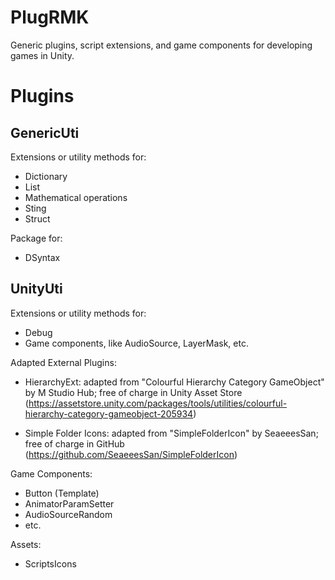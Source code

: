 # PlugRMK
Generic plugins, script extensions, and game components for developing games in Unity.

# Plugins
## GenericUti
Extensions or utility methods for:
- Dictionary
- List
- Mathematical operations
- Sting
- Struct

Package for:
- DSyntax

## UnityUti
Extensions or utility methods for:
- Debug
- Game components, like AudioSource, LayerMask, etc.

Adapted External Plugins:
- HierarchyExt: adapted from "Colourful Hierarchy Category GameObject" by M Studio Hub; free of charge in Unity Asset Store
(https://assetstore.unity.com/packages/tools/utilities/colourful-hierarchy-category-gameobject-205934)

- Simple Folder Icons: adapted from "SimpleFolderIcon" by SeaeeesSan; free of charge in GitHub 
(https://github.com/SeaeeesSan/SimpleFolderIcon)

Game Components:
- Button (Template)
- AnimatorParamSetter
- AudioSourceRandom
- etc.

Assets:
- ScriptsIcons

